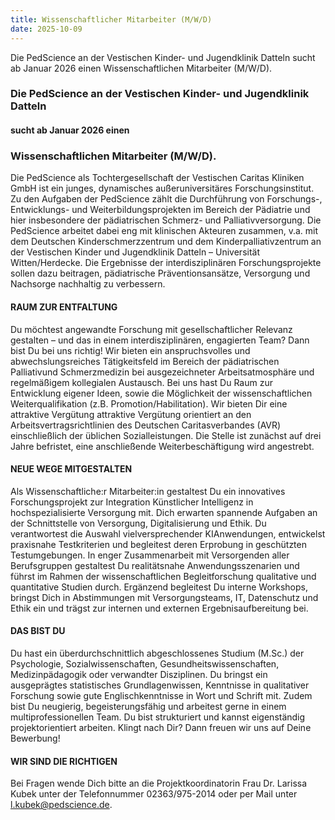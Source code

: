 ```yaml
---
title: Wissenschaftlicher Mitarbeiter (M/W/D)
date: 2025-10-09
---
```


Die PedScience an der Vestischen Kinder- und Jugendklinik Datteln sucht ab Januar 2026 einen Wissenschaftlichen Mitarbeiter (M/W/D).

<!--more-->

### Die PedScience an der Vestischen Kinder- und Jugendklinik Datteln

#### sucht ab Januar 2026 einen

### Wissenschaftlichen Mitarbeiter (M/W/D).

Die PedScience als Tochtergesellschaft der Vestischen Caritas Kliniken GmbH ist ein junges, dynamisches
außeruniversitäres Forschungsinstitut. Zu den Aufgaben der PedScience zählt die Durchführung von
Forschungs-, Entwicklungs- und Weiterbildungsprojekten im Bereich der Pädiatrie und hier insbesondere der
pädiatrischen Schmerz- und Palliativversorgung. Die PedScience arbeitet dabei eng mit klinischen Akteuren
zusammen, v.a. mit dem Deutschen Kinderschmerzzentrum und dem Kinderpalliativzentrum an der
Vestischen Kinder und Jugendklinik Datteln – Universität Witten/Herdecke. Die Ergebnisse der
interdisziplinären Forschungsprojekte sollen dazu beitragen, pädiatrische Präventionsansätze, Versorgung
und Nachsorge nachhaltig zu verbessern.

#### RAUM ZUR ENTFALTUNG
Du möchtest angewandte Forschung mit gesellschaftlicher Relevanz gestalten – und das in einem
interdisziplinären, engagierten Team? Dann bist Du bei uns richtig!
Wir bieten ein anspruchsvolles und abwechslungsreiches Tätigkeitsfeld im Bereich der pädiatrischen Palliativund
Schmerzmedizin bei ausgezeichneter Arbeitsatmosphäre und regelmäßigem kollegialen Austausch. Bei
uns hast Du Raum zur Entwicklung eigener Ideen, sowie die Möglichkeit der wissenschaftlichen
Weiterqualifikation (z.B. Promotion/Habilitation). Wir bieten Dir eine attraktive Vergütung attraktive Vergütung
orientiert an den Arbeitsvertragsrichtlinien des Deutschen Caritasverbandes (AVR) einschließlich der üblichen
Sozialleistungen. Die Stelle ist zunächst auf drei Jahre befristet, eine anschließende Weiterbeschäftigung wird
angestrebt.

#### NEUE WEGE MITGESTALTEN
Als Wissenschaftliche:r Mitarbeiter:in gestaltest Du ein innovatives Forschungsprojekt zur Integration
Künstlicher Intelligenz in hochspezialisierte Versorgung mit. Dich erwarten spannende Aufgaben an der
Schnittstelle von Versorgung, Digitalisierung und Ethik. Du verantwortest die Auswahl vielversprechender KIAnwendungen,
entwickelst praxisnahe Testkriterien und begleitest deren Erprobung in geschützten
Testumgebungen. In enger Zusammenarbeit mit Versorgenden aller Berufsgruppen gestaltest Du
realitätsnahe Anwendungsszenarien und führst im Rahmen der wissenschaftlichen Begleitforschung
qualitative und quantitative Studien durch. Ergänzend begleitest Du interne Workshops, bringst Dich in
Abstimmungen mit Versorgungsteams, IT, Datenschutz und Ethik ein und trägst zur internen und externen
Ergebnisaufbereitung bei.

#### DAS BIST DU
Du hast ein überdurchschnittlich abgeschlossenes Studium (M.Sc.) der Psychologie, Sozialwissenschaften,
Gesundheitswissenschaften, Medizinpädagogik oder verwandter Disziplinen. Du bringst ein ausgeprägtes
statistisches Grundlagenwissen, Kenntnisse in qualitativer Forschung sowie gute Englischkenntnisse in Wort
und Schrift mit. Zudem bist Du neugierig, begeisterungsfähig und arbeitest gerne in einem
multiprofessionellen Team. Du bist strukturiert und kannst eigenständig projektorientiert arbeiten. Klingt nach
Dir? Dann freuen wir uns auf Deine Bewerbung!

#### WIR SIND DIE RICHTIGEN
Bei Fragen wende Dich bitte an die Projektkoordinatorin Frau Dr. Larissa Kubek unter der
Telefonnummer 02363/975-2014 oder per Mail unter l.kubek@pedscience.de.
